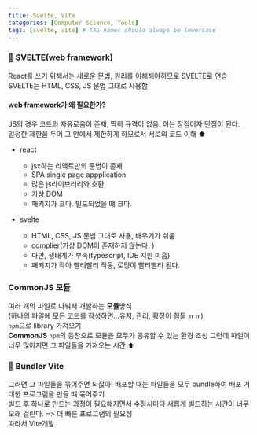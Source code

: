 ```yaml
---
title: Svelte, Vite
categories: [Computer Science, Tools]
tags: [svelte, vite] # TAG names should always be lowercase
---
```


### 🔨 SVELTE(web framework)

React를 쓰기 위해서는 새로운 문법, 원리를 이해해야하므로 SVELTE로 연습  
SVELTE는 HTML, CSS, JS 문법 그대로 사용함

#### web framework가 왜 필요한가?

JS의 경우 코드의 자유로움이 존재, 딱히 규격이 없음. 이는 장점이자 단점이 된다.  
일정한 제한을 두어 그 안에서 제한하게 하므로서 서로의 코드 이해 ⬆️

- react

  - jsx하는 리액트만의 문법이 존재
  - SPA single page appplication
  - 많은 js라이브러리와 호환
  - 가상 DOM
  - 패키지가 크다. 빌드되었을 떄 크다.

- svelte
  - HTML, CSS, JS 문법 그대로 사용, 배우기가 쉬움
  - complier(가상 DOM이 존재하지 않는다. )
  - 다만, 생태계가 부족(typescript, IDE 지원 미흡)
  - 패키지가 작아 빨리빨리 작동, 로딩이 빨리빨리 된다.

### CommonJS 모듈

여러 개의 파일로 나눠서 개발하는 **모듈**방식  
(하나의 파일에 모든 코드를 작성하면...유지, 관리, 확장이 힘듦 ㅠㅠ)  
`npm`으로 library 가져오기  
**CommonJS** `npm`의 등장으로 모듈을 모두가 공유할 수 있는 환경 조성
그런데 파일이 너무 많아지면 그 파일들을 가져오는 시간 ⬆️

### 🔨 Bundler Vite

그러면 그 파일들을 묶어주면 되잖아! 배포할 때는 파일들을 모두 bundle하여 배포
거대한 프로그램을 만들 떄 묶어주기  
빌드 후 하나로 만드는 과정이 필요해지면서 수정시마다 새롭게 빌드하는 시간이 너무 오래 걸린다. => 더 빠른 프로그램의 필요성  
따라서 Vite개발
